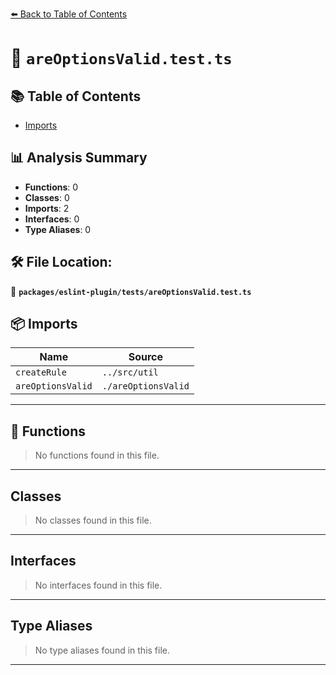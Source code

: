 [⬅️ Back to Table of Contents](../../../index.md)

# 📄 `areOptionsValid.test.ts`

## 📚 Table of Contents

- [Imports](#imports)

## 📊 Analysis Summary

- **Functions**: 0
- **Classes**: 0
- **Imports**: 2
- **Interfaces**: 0
- **Type Aliases**: 0

## 🛠️ File Location:
📂 **`packages/eslint-plugin/tests/areOptionsValid.test.ts`**

## 📦 Imports

| Name | Source |
|------|--------|
| `createRule` | `../src/util` |
| `areOptionsValid` | `./areOptionsValid` |


---

## 🔧 Functions

> No functions found in this file.


---

## Classes

> No classes found in this file.


---

## Interfaces

> No interfaces found in this file.


---

## Type Aliases

> No type aliases found in this file.


---
